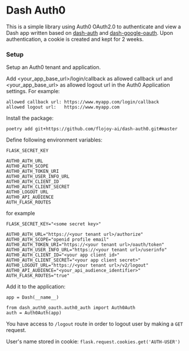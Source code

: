 # Dash Auth0

This is a simple library using Auth0 OAuth2.0 to authenticate and view a Dash app
written based on [dash-auth](https://github.com/plotly/dash-auth) and [dash-google-oauth](https://github.com/hossein-jazayeri/dash-google-oauth).
Upon authentication, a cookie is created and kept for 2 weeks.

### Setup

Setup an Auth0 tenant and application.

Add <your_app_base_url>/login/callback as allowed callback url and <your_app_base_url> as allowed logout url in the Auth0 Application settings.
For example:

    allowed callback url: https://www.myapp.com/login/callback
    allowed logout url:   https://www.myapp.com

Install the package:

```
poetry add git+https://github.com/flojoy-ai/dash-auth0.git#master
```

Define following environment variables:

```
FLASK_SECRET_KEY

AUTH0_AUTH_URL
AUTH0_AUTH_SCOPE
AUTH0_AUTH_TOKEN_URI
AUTH0_AUTH_USER_INFO_URL
AUTH0_AUTH_CLIENT_ID
AUTH0_AUTH_CLIENT_SECRET
AUTH0_LOGOUT_URL
AUTH0_API_AUDIENCE
AUTH_FLASK_ROUTES
```

for example

```
FLASK_SECRET_KEY="<some secret key>"

AUTH0_AUTH_URL="https://<your tenant url>/authorize"
AUTH0_AUTH_SCOPE="openid profile email"
AUTH0_AUTH_TOKEN_URI="https://<your tenant url>/oauth/token"
AUTH0_AUTH_USER_INFO_URL="https://<your tenant url>/userinfo"
AUTH0_AUTH_CLIENT_ID="<your app client id>"
AUTH0_AUTH_CLIENT_SECRET="<your app client secret>"
AUTH0_LOGOUT_URL="https://<your tenant url>/v2/logout"
AUTH0_API_AUDIENCE="<your_api_audience_identifier>"
AUTH_FLASK_ROUTES="true"
```

Add it to the application:

```
app = Dash(__name__)

from dash_auth0_oauth.auth0_auth import Auth0Auth
auth = Auth0Auth(app)
```

You have access to `/logout` route in order to logout user by making a `GET` request.

User's name stored in cookie: `flask.request.cookies.get('AUTH-USER')`
